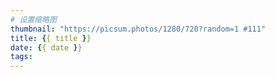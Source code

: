 ```yaml
---
# 设置缩略图
thumbnail: "https://picsum.photos/1280/720?random=1 #111"
title: {{ title }}
date: {{ date }}
tags:
---
```

